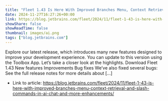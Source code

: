 ```yaml
---
title: "Fleet 1.43 Is Here With Improved Branches Menu, Context Retrieval and Slash Commands in AI Chat, and More Enhancements"
date: 2024-11-27T16:27:26+00:00
link: https://blog.jetbrains.com/fleet/2024/11/fleet-1-43-is-here-with-improved-branches-menu-context-retrieval-and-slash-commands-in-ai-chat-and-more-enhancements/
showShare: false
showReadTime: false
thumbnail: images/ai.png
tags: ["blog.jetbrains.com"]
---
```

Explore our latest release, which introduces many new features designed to improve your development experience. You can update to this version using the Toolbox App. Let’s take a closer look at the highlights. Download Fleet 1.43 New features Improvements Bug fixes We’ve also fixed several bugs: See the full release notes for more details about […]

- Link to article: https://blog.jetbrains.com/fleet/2024/11/fleet-1-43-is-here-with-improved-branches-menu-context-retrieval-and-slash-commands-in-ai-chat-and-more-enhancements/